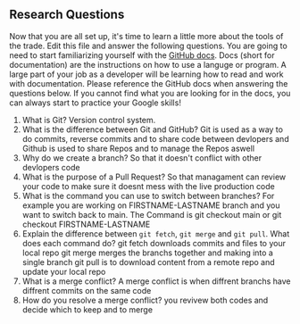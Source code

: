 ## Research Questions 

Now that you are all set up, it's time to learn a little more about the tools of the trade. Edit this file and answer the following questions. You are going to need to start familiarizing yourself with the [GitHub docs](https://docs.github.com/en). Docs (short for documentation) are the instructions on how to use a languge or program. A large part of your job as a developer will be learning how to read and work with documentation. Please reference the GitHub docs when answering the questions below. If you cannot find what you are looking for in the docs, you can always start to practice your Google skills!

1. What is Git? Version control system.
2. What is the difference between Git and GitHub? Git is used as a way to do commits, reverse commits and to share code between devlopers and Github is used to share Repos and to manage the Repos aswell
3. Why do we create a branch? So that it doesn't conflict with other devlopers code
4. What is the purpose of a Pull Request? So that managament can review your code to make sure it doesnt mess with the live production code
5. What is the command you can use to switch between branches? For example you are working on FIRSTNAME-LASTNAME branch and you want to switch back to main.
The Command is git checkout main or git checkout FIRSTNAME-LASTNAME
6. Explain the difference between `git fetch`, `git merge` and `git pull`. What does each command do?
git fetch downloads commits and files to your local repo
git merge merges the branchs together and making into a single branch
git pull is to download content from a remote repo and update your local repo
7. What is a merge conflict? A merge conflict is when diffrent branchs have diffrent commits on the same code
8. How do you resolve a merge conflict? you revivew both codes and decide which to keep and to merge
